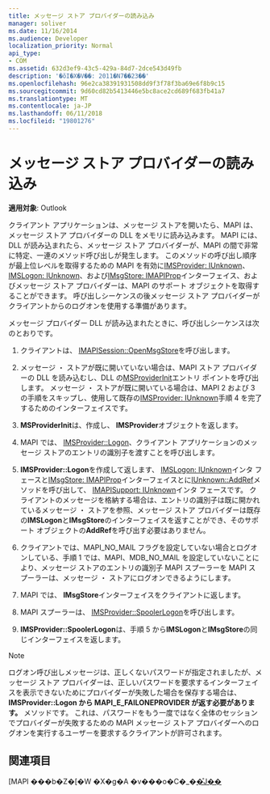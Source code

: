 ```yaml
---
title: メッセージ ストア プロバイダーの読み込み
manager: soliver
ms.date: 11/16/2014
ms.audience: Developer
localization_priority: Normal
api_type:
- COM
ms.assetid: 632d3ef9-43c5-429a-84d7-2dce543d49fb
description: '�ŏI�X�V��: 2011�N7��23��'
ms.openlocfilehash: 96e2ca38391931508dd9f3f78f3ba69e6f8b9c15
ms.sourcegitcommit: 9d60cd82b5413446e5bc8ace2cd689f683fb41a7
ms.translationtype: MT
ms.contentlocale: ja-JP
ms.lasthandoff: 06/11/2018
ms.locfileid: "19801276"
---
```

# <a name="loading-message-store-providers"></a>メッセージ ストア プロバイダーの読み込み

  
  
**適用対象**: Outlook 
  
クライアント アプリケーションは、メッセージ ストアを開いたら、MAPI は、メッセージ ストア プロバイダーの DLL をメモリに読み込みます。 MAPI には、DLL が読み込まれたら、メッセージ ストア プロバイダーが、MAPI の間で非常に特定、一連のメソッド呼び出しが発生します。 このメソッドの呼び出し順序が最上位レベルを取得するための MAPI を有効に[IMSProvider: IUnknown](imsprovideriunknown.md)、 [IMSLogon: IUnknown](imslogoniunknown.md)、および[IMsgStore: IMAPIProp](imsgstoreimapiprop.md)インターフェイス、およびメッセージ ストア プロバイダーは、MAPI のサポート オブジェクトを取得することができます。 呼び出しシーケンスの後メッセージ ストア プロバイダーがクライアントからのログオンを使用する準備があります。 
  
メッセージ プロバイダー DLL が読み込まれたときに、呼び出しシーケンスは次のとおりです。
  
1. クライアントは、 [IMAPISession::OpenMsgStore](imapisession-openmsgstore.md)を呼び出します。
    
2. メッセージ ・ ストアが既に開いていない場合は、MAPI ストア プロバイダーの DLL を読み込むし、DLL の[MSProviderInit](msproviderinit.md)エントリ ポイントを呼び出します。 メッセージ ・ ストアが既に開いている場合は、MAPI 2 および 3 の手順をスキップし、使用して既存の[IMSProvider: IUnknown](imsprovideriunknown.md)手順 4 を完了するためのインターフェイスです。 
    
3. **MSProviderInit**は、作成し、 **IMSProvider**オブジェクトを返します。 
    
4. MAPI では、 [IMSProvider::Logon](imsprovider-logon.md)、クライアント アプリケーションのメッセージ ストアのエントリの識別子を渡すことを呼び出します。
    
5. **IMSProvider::Logon**を作成して返します、 [IMSLogon: IUnknown](imslogoniunknown.md)インタ フェースと[IMsgStore: IMAPIProp](imsgstoreimapiprop.md)インターフェイスとに[IUnknown::AddRef](http://msdn.microsoft.com/library/b4316efd-73d4-4995-b898-8025a316ba63%28Office.15%29.aspx)メソッドを呼び出して、 [IMAPISupport: IUnknown](imapisupportiunknown.md)インタ フェースです。 クライアントのメッセージを格納する場合は、エントリの識別子は既に開かれているメッセージ ・ ストアを参照、メッセージ ストア プロバイダーは既存の**IMSLogon**と**IMsgStore**のインターフェイスを返すことができ、そのサポート オブジェクトの**AddRef**を呼び出す必要はありません。 
    
6. クライアントでは、MAPI_NO_MAIL フラグを設定していない場合とログオンしている、手順 1 では、MAPI、MDB_NO_MAIL を設定していないことにより、メッセージ ストアのエントリの識別子 MAPI スプーラーを MAPI スプーラーは、メッセージ ・ ストアにログオンできるようにします。
    
7. MAPI では、 **IMsgStore**インターフェイスをクライアントに返します。 
    
8. MAPI スプーラーは、 [IMSProvider::SpoolerLogon](imsprovider-spoolerlogon.md)を呼び出します。
    
9. **IMSProvider::SpoolerLogon**は、手順 5 から**IMSLogon**と**IMsgStore**の同じインターフェイスを返します。 
    
> [!NOTE]
> ログオン呼び出しメッセージは、正しくないパスワードが指定されましたが、メッセージ ストア プロバイダーは、正しいパスワードを要求するインターフェイスを表示できないためにプロバイダーが失敗した場合を保存する場合は、 **IMSProvider::Logon から MAPI_E_FAILONEPROVIDER が返す必要があります。** メソッドです。 これは、パスワードをもう一度ではなく全体のセッションでプロバイダーが失敗するための MAPI メッセージ ストア プロバイダーへのログオンを実行するユーザーを要求するクライアントが許可されます。 
  
## <a name="see-also"></a>関連項目



[MAPI ���b�Z�[�W �X�g�A �v���o�C�_�[�̊J��](developing-a-mapi-message-store-provider.md)

